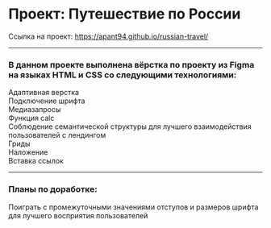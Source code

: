 # Проект: Путешествие по России
Ссылка на проект: https://apant94.github.io/russian-travel/
_______________
### В данном проекте выполнена вёрстка по проекту из Figma на языках HTML и CSS со следующими технологиями:  
Адаптивная верстка  
Подключение шрифта  
Медиазапросы  
Функция calc  
Соблюдение семантической структуры для лучшего взаимодействия пользователей с лендингом  
Гриды  
Наложение  
Вставка ссылок  
_______________

### Планы по доработке:  
Поиграть с промежуточными значениями отступов и размеров шрифта для лучшего восприятия пользователей
